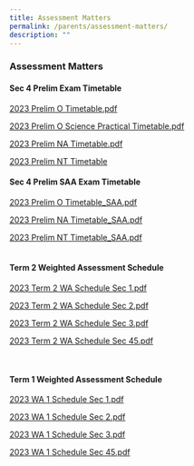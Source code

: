 ```yaml
---
title: Assessment Matters
permalink: /parents/assessment-matters/
description: ""
---
```

### Assessment Matters

#### Sec 4 Prelim Exam Timetable

[2023 Prelim O Timetable.pdf](/files/Parents/Assessment%20Matters/2023/2023%20prelim%20o%20timetable.pdf)

[2023 Prelim O Science Practical Timetable.pdf](/files/Parents/Assessment%20Matters/2023/2023%20prelim%20o%20science%20practical%20timetable.pdf)

[2023 Prelim NA Timetable.pdf](/files/Parents/Assessment%20Matters/2023/2023%20prelim%20na%20timetable.pdf)

[2023 Prelim NT Timetable](/files/Parents/Assessment%20Matters/2023/2023%20prelim%20nt%20timetable.pdf)

#### Sec 4 Prelim SAA Exam Timetable

[2023 Prelim O Timetable_SAA.pdf](/files/Parents/Assessment%20Matters/2023/2023%20prelim%20o%20timetable_saa.pdf)

[2023 Prelim NA Timetable_SAA.pdf](/files/Parents/Assessment%20Matters/2023/2023%20prelim%20na%20timetable_saa.pdf)

[2023 Prelim NT Timetable_SAA.pdf](/files/Parents/Assessment%20Matters/2023/2023%20prelim%20nt%20timetable_saa.pdf)
<br><br>

#### Term 2  Weighted Assessment Schedule

[2023 Term 2 WA Schedule Sec 1.pdf](/files/Parents/Assessment%20Matters/2023/2023%20term%202%20wa_v5_sec%201.pdf)

[2023 Term 2 WA Schedule Sec 2.pdf](/files/Parents/Assessment%20Matters/2023/2023%20term%202%20wa_v5_sec%202.pdf)

[2023 Term 2 WA Schedule  Sec 3.pdf](/files/Parents/Assessment%20Matters/2023/2023%20term%202%20wa_v5_sec%203.pdf)

[2023 Term 2 WA Schedule  Sec 45.pdf](/files/Parents/Assessment%20Matters/2023/2023%20term%202%20wa_v5_sec%2045.pdf)

<br>



#### Term 1 Weighted Assessment Schedule  <br>

[2023 WA 1 Schedule Sec 1.pdf](/files/Parents/Assessment%20Matters/2023/2023%20WA%201%20Schedule%20Sec%201.pdf)

[2023 WA 1 Schedule Sec 2.pdf](/files/Parents/Assessment%20Matters/2023/2023%20WA%201%20Schedule%20Sec%202.pdf)

[2023 WA 1 Schedule Sec 3.pdf](/files/Parents/Assessment%20Matters/2023/2023%20WA%201%20Schedule%20Sec%203.pdf)

[2023 WA 1 Schedule Sec 45.pdf](/files/Parents/Assessment%20Matters/2023/2023%20WA%201%20Schedule%20Sec%2045.pdf)